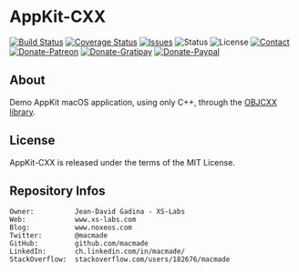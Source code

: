 AppKit-CXX
==========

[![Build Status](https://img.shields.io/travis/macmade/AppKit-CXX.svg?branch=master&style=flat)](https://travis-ci.org/macmade/AppKit-CXX)
[![Coverage Status](https://img.shields.io/coveralls/macmade/AppKit-CXX.svg?branch=master&style=flat)](https://coveralls.io/r/macmade/AppKit-CXX?branch=master)
[![Issues](http://img.shields.io/github/issues/macmade/AppKit-CXX.svg?style=flat)](https://github.com/macmade/AppKit-CXX/issues)
![Status](https://img.shields.io/badge/status-prototype-orange.svg?style=flat)
![License](https://img.shields.io/badge/license-mit-brightgreen.svg?style=flat)
[![Contact](https://img.shields.io/badge/contact-@macmade-blue.svg?style=flat)](https://twitter.com/macmade)  
[![Donate-Patreon](https://img.shields.io/badge/donate-patreon-yellow.svg?style=flat)](https://patreon.com/macmade)
[![Donate-Gratipay](https://img.shields.io/badge/donate-gratipay-yellow.svg?style=flat)](https://www.gratipay.com/macmade)
[![Donate-Paypal](https://img.shields.io/badge/donate-paypal-yellow.svg?style=flat)](https://paypal.me/xslabs)

About
-----

Demo AppKit macOS application, using only C++, through the [OBJCXX library](https://github.com/macmade/OBJCXX).

License
-------

AppKit-CXX is released under the terms of the MIT License.

Repository Infos
----------------

    Owner:			Jean-David Gadina - XS-Labs
    Web:			www.xs-labs.com
    Blog:			www.noxeos.com
    Twitter:		@macmade
    GitHub:			github.com/macmade
    LinkedIn:		ch.linkedin.com/in/macmade/
    StackOverflow:	stackoverflow.com/users/182676/macmade

